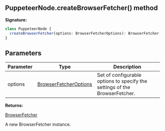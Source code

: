 ## PuppeteerNode.createBrowserFetcher() method

**Signature:**

```typescript
class PuppeteerNode {
  createBrowserFetcher(options: BrowserFetcherOptions): BrowserFetcher;
}
```

## Parameters

| Parameter | Type                                                          | Description                                                                |
| --------- | ------------------------------------------------------------- | -------------------------------------------------------------------------- |
| options   | [BrowserFetcherOptions](./puppeteer.browserfetcheroptions.md) | Set of configurable options to specify the settings of the BrowserFetcher. |

**Returns:**

[BrowserFetcher](./puppeteer.browserfetcher.md)

A new BrowserFetcher instance.
